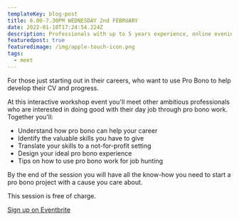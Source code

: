 ```yaml
---
templateKey: blog-post
title: 6.00-7.30PM WEDNESDAY 2nd FEBRUARY
date: 2022-01-10T17:24:54.224Z
description: Professionals with up to 5 years experience, online evening session.
featuredpost: true
featuredimage: /img/apple-touch-icon.png
tags:
  - meet
---
```

For those just starting out in their careers, who want to use Pro Bono to help develop their CV and progress.

At this interactive workshop event you'll meet other ambitious professionals who are interested in doing good with their day job through pro bono work. Together you'll:

* Understand how pro bono can help your career 
* Identify the valuable skills you have to give
* Translate your skills to a not-for-profit setting
* Design your ideal pro bono experience
* Tips on how to use pro bono work for job hunting

By the end of the session you will have all the know-how you need to start a pro bono project with a cause you care about.

This session is free of charge.

[Sign up on Eventbrite](https://www.eventbrite.co.uk/e/235942920627)